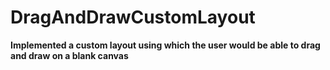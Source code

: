 # DragAndDrawCustomLayout


**Implemented a custom layout using which the user would be able to drag and draw on a blank canvas**
